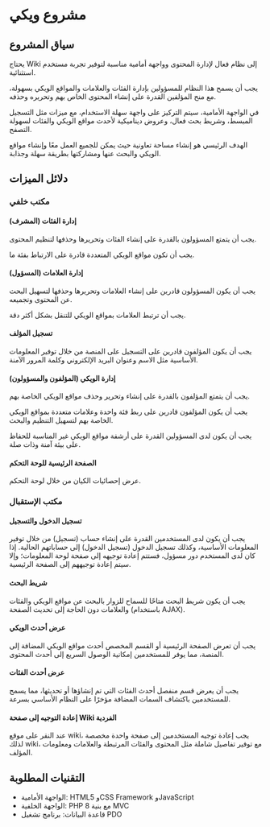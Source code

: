 # مشروع ويكي

## سياق المشروع
يحتاج Wiki إلى نظام فعال لإدارة المحتوى وواجهة أمامية مناسبة لتوفير تجربة مستخدم استثنائية.

يجب أن يسمح هذا النظام للمسؤولين بإدارة الفئات والعلامات والمواقع الويكي بسهولة، مع منح المؤلفين القدرة على إنشاء المحتوى الخاص بهم وتحريره وحذفه.

في الواجهة الأمامية، سيتم التركيز على واجهة سهلة الاستخدام، مع ميزات مثل التسجيل المبسط، وشريط بحث فعال، وعروض ديناميكية لأحدث مواقع الويكي والفئات لسهولة التصفح.

الهدف الرئيسي هو إنشاء مساحة تعاونية حيث يمكن للجميع العمل معًا وإنشاء مواقع الويكي والبحث عنها ومشاركتها بطريقة سهلة وجذابة.

## دلائل الميزات

### مكتب خلفي

#### إدارة الفئات (المشرف)

يجب أن يتمتع المسؤولون بالقدرة على إنشاء الفئات وتحريرها وحذفها لتنظيم المحتوى.

يجب أن تكون مواقع الويكي المتعددة قادرة على الارتباط بفئة ما.

#### إدارة العلامات (المسؤول)

يجب أن يكون المسؤولون قادرين على إنشاء العلامات وتحريرها وحذفها لتسهيل البحث عن المحتوى وتجميعه.

يجب أن ترتبط العلامات بمواقع الويكي للتنقل بشكل أكثر دقة.

#### تسجيل المؤلف

يجب أن يكون المؤلفون قادرين على التسجيل على المنصة من خلال توفير المعلومات الأساسية مثل الاسم وعنوان البريد الإلكتروني وكلمة المرور الآمنة.

#### إدارة الويكي (المؤلفون والمسؤولون)

يجب أن يتمتع المؤلفون بالقدرة على إنشاء وتحرير وحذف مواقع الويكي الخاصة بهم.

يجب أن يكون المؤلفون قادرين على ربط فئة واحدة وعلامات متعددة بمواقع الويكي الخاصة بهم لتسهيل التنظيم والبحث.

يجب أن يكون لدى المسؤولين القدرة على أرشفة مواقع الويكي غير المناسبة للحفاظ على بيئة آمنة وذات صلة.

#### الصفحة الرئيسية للوحة التحكم

عرض إحصائيات الكيان من خلال لوحة التحكم.

### مكتب الإستقبال

#### تسجيل الدخول والتسجيل

يجب أن يكون لدى المستخدمين القدرة على إنشاء حساب (تسجيل) من خلال توفير المعلومات الأساسية، وكذلك تسجيل الدخول (تسجيل الدخول) إلى حساباتهم الحالية. إذا كان لدى المستخدم دور مسؤول، فستتم إعادة توجيهه إلى صفحة لوحة المعلومات؛ وإلا سيتم إعادة توجيههم إلى الصفحة الرئيسية.

#### شريط البحث

يجب أن يكون شريط البحث متاحًا للسماح للزوار بالبحث عن مواقع الويكي والفئات والعلامات دون الحاجة إلى تحديث الصفحة (باستخدام AJAX).

#### عرض أحدث الويكي

يجب أن تعرض الصفحة الرئيسية أو القسم المخصص أحدث مواقع الويكي المضافة إلى المنصة، مما يوفر للمستخدمين إمكانية الوصول السريع إلى أحدث المحتوى.

#### عرض أحدث الفئات

يجب أن يعرض قسم منفصل أحدث الفئات التي تم إنشاؤها أو تحديثها، مما يسمح للمستخدمين باكتشاف السمات المضافة مؤخرًا على النظام الأساسي بسرعة.

#### إعادة التوجيه إلى صفحة Wiki الفردية

عند النقر على موقع wiki، يجب إعادة توجيه المستخدمين إلى صفحة واحدة مخصصة لذلك wiki، مع توفير تفاصيل شاملة مثل المحتوى والفئات المرتبطة والعلامات ومعلومات المؤلف.

## التقنيات المطلوبة

- الواجهة الأمامية: HTML5 وCSS Framework وJavaScript
- الواجهة الخلفية: PHP 8 مع بنية MVC
- قاعدة البيانات: برنامج تشغيل PDO